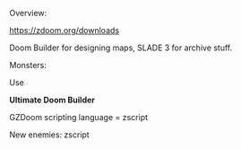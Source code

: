 Overview:

<https://zdoom.org/downloads>

Doom Builder for designing maps, SLADE 3 for archive stuff.

Monsters:

Use

**Ultimate Doom Builder**

GZDoom scripting language = zscript

New enemies: zscript
